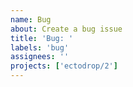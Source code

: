 ```yaml
---
name: Bug
about: Create a bug issue
title: 'Bug: '
labels: 'bug'
assignees: ''
projects: ['ectodrop/2']
---
```

